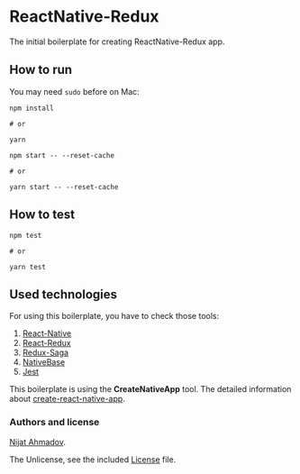 # ReactNative-Redux

The initial boilerplate for creating ReactNative-Redux app.

## How to run

You may need `sudo` before on Mac:

```
npm install

# or

yarn
```

```
npm start -- --reset-cache

# or

yarn start -- --reset-cache
```

## How to test

```
npm test

# or

yarn test
```

## Used technologies
For using this boilerplate, you have to check those tools:
1. [React-Native](https://facebook.github.io/react-native/)
1. [React-Redux](https://github.com/reactjs/react-redux)
1. [Redux-Saga](https://github.com/redux-saga/redux-saga)
1. [NativeBase](https://github.com/GeekyAnts/NativeBase)
1. [Jest](https://facebook.github.io/jest/)

This boilerplate is using the __CreateNativeApp__ tool. The detailed information about [create-react-native-app](https://github.com/Nijat13/reactNative-redux/blob/master/crnapp.md).

### Authors and license ###
[Nijat Ahmadov](https://github.com/Nijat13).

The Unlicense, see the included [License](LICENSE) file.
